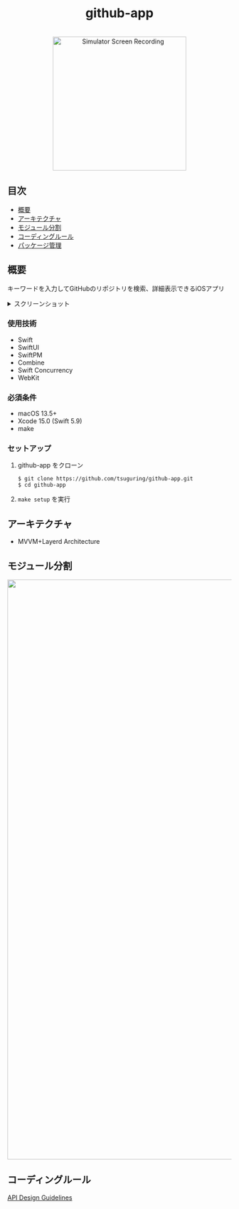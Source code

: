 <h1 align="center"> github-app </h1> <br>

<div align="center">
  <img src="https://github.com/tsuguring/github-app/assets/52564598/da54b4e4-6c7e-420c-81fe-5373f20bf604" alt="Simulator Screen Recording" width="300">
</div>

## 目次

- [概要](#概要)
- [アーキテクチャ](#アーキテクチャ)
- [モジュール分割](#モジュール分割)
- [コーディングルール](#コーディングルール)
- [パッケージ管理](#パッケージ管理)

## 概要
キーワードを入力してGitHubのリポジトリを検索、詳細表示できるiOSアプリ
<details><summary>スクリーンショット</summary>

| 検索画面 | 検索中 | 通信失敗画面 | リポジトリ一覧 | リポジトリ詳細 |
| ------------- | ------------- | ------------- | ------------- | ------------- |
| <img width="200" src="https://github.com/tsuguring/github-app/assets/52564598/f77d4c27-5fc5-415a-8e1f-8ac107c542e0"> | <img width="200" src="https://github.com/tsuguring/github-app/assets/52564598/ecc2027b-e297-4a4a-a453-6d45fa11f0e0"> | <img width="200" src="https://github.com/tsuguring/github-app/assets/52564598/598ad889-bd22-4abd-84f7-257860b0d929"> | <img width="200" src="https://github.com/tsuguring/github-app/assets/52564598/c0a5bda4-e6a0-48b7-87ee-54fe40951f62"> | <img width="200" src="https://github.com/tsuguring/github-app/assets/52564598/6a2d2db0-bb25-4508-89c2-63ab5eaeda7d"> |

</details>

### 使用技術

- Swift
- SwiftUI
- SwiftPM
- Combine
- Swift Concurrency
- WebKit

### 必須条件

- macOS 13.5+
- Xcode 15.0 (Swift 5.9)
- make

### セットアップ

1. github-app をクローン
   ```shell
   $ git clone https://github.com/tsuguring/github-app.git
   $ cd github-app
   ```
2. `make setup` を実行

## アーキテクチャ

- MVVM+Layerd Architecture

## モジュール分割

<img src="https://github.com/tsuguring/github-app/assets/52564598/ca7ec1fc-de8f-49b8-86d8-94aa3c462fce" width=1300>


## コーディングルール

[API Design Guidelines](https://www.swift.org/documentation/api-design-guidelines/)
